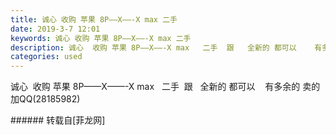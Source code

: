 ```yaml
---
title: 诚心 收购 苹果 8P——X——-X max 二手
date: 2019-3-7 12:01
keywords: 诚心 收购 苹果 8P——X——-X max 二手
description: 诚心  收购 苹果 8P——X——-X max   二手  跟   全新的 都可以    有多余的 卖的 加QQ(28185982)
categories: used
---
```

<td class="t_f" id="postmessage_3173595">

诚心  收购 苹果 8P——X——-X max   二手  跟   全新的 都可以    有多余的 卖的 加QQ(28185982)<br/>
</td>
###### 转载自[菲龙网]
